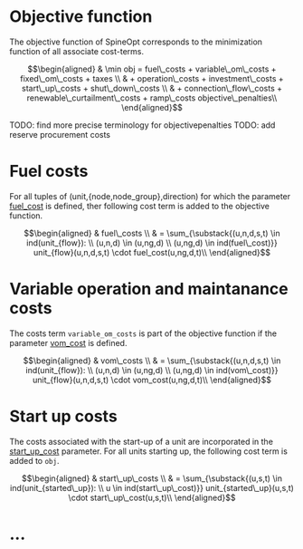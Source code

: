 # Objective function

The objective function of SpineOpt corresponds to the minimization function of all associate cost-terms.

```math
\begin{aligned}
& \min obj = fuel\_costs + variable\_om\_costs + fixed\_om\_costs + taxes \\
& + operation\_costs + investment\_costs + start\_up\_costs + shut\_down\_costs \\
& + connection\_flow\_costs + renewable\_curtailment\_costs + ramp\_costs
objective\_penalties\\
\end{aligned}
```
TODO: find more precise terminology for objectivepenalties
TODO: add reserve procurement costs

# Fuel costs
For all tuples of (unit,{node,node\_group},direction) for which the parameter [fuel\_cost](@ref) is defined, ther following cost term is added to the objective function.

```math
\begin{aligned}
& fuel\_costs \\
& = \sum_{\substack{(u,n,d,s,t) \in ind(unit_{flow}): \\ (u,n,d) \in (u,ng,d) \\ (u,ng,d) \in ind(fuel\_cost)}}
 unit_{flow}(u,n,d,s,t) \cdot fuel_cost(u,ng,d,t)\\
\end{aligned}
```

# Variable operation and maintanance costs
The costs term `variable_om_costs` is part of the objective function if the parameter [vom\_cost](@ref) is defined.
```math
\begin{aligned}
& vom\_costs \\
& = \sum_{\substack{(u,n,d,s,t) \in ind(unit_{flow}): \\ (u,n,d) \in (u,ng,d) \\ (u,ng,d) \in ind(vom\_cost)}}
 unit_{flow}(u,n,d,s,t) \cdot vom_cost(u,ng,d,t)\\
\end{aligned}
```

# Start up costs
The costs associated with the start-up of a unit are incorporated in the [start\_up\_cost](@ref) parameter. For all units starting up, the following cost term is 
added to `obj`.

```math
\begin{aligned}
& start\_up\_costs \\
& = \sum_{\substack{(u,s,t) \in ind(unit_{started\_up}): \\ u \in ind(start\_up\_cost)}}
 unit_{started\_up}(u,s,t) \cdot start\_up\_cost(u,s,t)\\
\end{aligned}
```

# ...